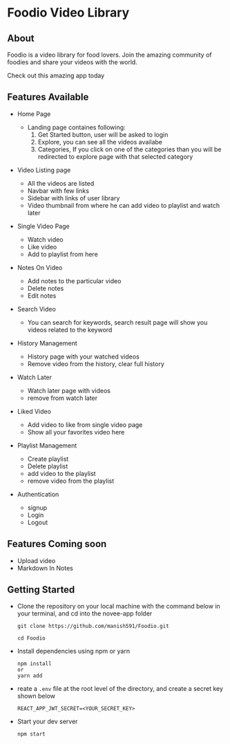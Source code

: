 # Foodio Video Library

## About
Foodio is a video library for food lovers. Join the amazing community of foodies and share your videos with the world.

Check out this amazing app today

## Features Available
* Home Page
  * Landing page containes following: 
    1. Get Started button, user will be asked to login
    2. Explore, you can see all the videos availabe 
    3. Categories, If you click on one of the categories than you will be redirected to explore page with that selected category

* Video Listing page
  * All the videos are listed
  * Navbar with few links
  * Sidebar with links of user library
  * Video thumbnail from where he can add video to playlist and watch later

* Single Video Page
  * Watch video
  * Like video
  * Add to playlist from here
  
* Notes On Video
  * Add notes to the particular video
  * Delete notes
  * Edit notes

* Search Video
  * You can search for keywords, search result page will show you videos related to the keyword

* History Management
  * History page with your watched videos
  * Remove video from the history, clear full history

* Watch Later
  * Watch later page with videos
  * remove from watch later

* Liked Video
  * Add video to like from single video page
  * Show all your favorites video here

* Playlist Management
  * Create playlist
  * Delete playlist
  * add video to the playlist
  * remove video from the playlist

* Authentication
  * signup
  * Login
  * Logout

## Features Coming soon
* Upload video
* Markdown In Notes

## Getting Started
* Clone the repository on your local machine with the command below in your terminal, and cd into the novee-app folder

      git clone https://github.com/manish591/Foodio.git

      cd Foodio
* Install dependencies using npm or yarn

      npm install
      or
      yarn add
 * reate a `.env` file at the root level of the directory, and create a secret key shown below

       REACT_APP_JWT_SECRET=<YOUR_SECRET_KEY>

  * Start your dev server

        npm start


